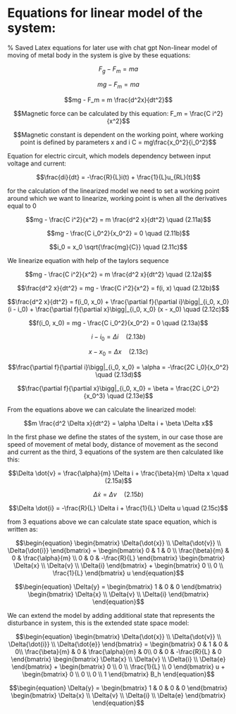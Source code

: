 # Equations for linear model of the system:

% Saved Latex equations for later use with chat gpt
Non-linear model of moving of metal body in the system is give by these equations:
```math
F_g - F_m = ma
```
```math
mg - F_m = ma
```
```math
mg - F_m = m \frac{d^2x}{dt^2}
```
```math
Magnetic force can be calculated by this equation:
F_m = \frac{C i^2}{x^2}
```
```math
Magnetic constant is dependent on the working point, where working point is defined by parameters x and i
C = mg\frac{x_0^2}{i_0^2}
```
Equation for electric circuit, which models dependency between input voltage and current:
```math
\frac{di}{dt} = -\frac{R}{L}i(t) + \frac{1}{L}u_{RL}(t)
```
for the calculation of the linearized model we need to set a working point around which we want to linearize, working point is when all the derivatives equal to 0
```math
mg - \frac{C i^2}{x^2} = m \frac{d^2 x}{dt^2} \quad (2.11a)
```
```math
mg - \frac{C i_0^2}{x_0^2} = 0 \quad (2.11b)
```
```math
i_0 = x_0 \sqrt{\frac{mg}{C}} \quad (2.11c)
```
We linearize equation with help of the taylors sequence
```math
mg - \frac{C i^2}{x^2} = m \frac{d^2 x}{dt^2} \quad (2.12a)
```
```math
\frac{d^2 x}{dt^2} = mg - \frac{C i^2}{x^2} = f(i, x) \quad (2.12b)
```
```math
\frac{d^2 x}{dt^2} = f(i_0, x_0) + \frac{\partial f}{\partial i}\bigg|_{i_0, x_0} (i - i_0) + \frac{\partial f}{\partial x}\bigg|_{i_0, x_0} (x - x_0) \quad (2.12c)
```
```math
f(i_0, x_0) = mg - \frac{C i_0^2}{x_0^2} = 0 \quad (2.13a)
```
```math
i - i_0 = \Delta i \quad (2.13b)
```
```math
x - x_0 = \Delta x \quad (2.13c)
```
```math
\frac{\partial f}{\partial i}\bigg|_{i_0, x_0} = \alpha = -\frac{2C i_0}{x_0^2} \quad (2.13d)
```
```math
\frac{\partial f}{\partial x}\bigg|_{i_0, x_0} = \beta = \frac{2C i_0^2}{x_0^3} \quad (2.13e)
```
From the equations above we can calculate the linearized model:
```math
m \frac{d^2 \Delta x}{dt^2} = \alpha \Delta i + \beta \Delta x
```
In the first phase we define the states of the system, in our case those are speed of movement of metal body, distance of movement as the second and current as the third, 3 equations of the system are then calculated like this:
```math
\Delta \dot{v} = \frac{\alpha}{m} \Delta i + \frac{\beta}{m} \Delta x \quad (2.15a)
```
```math
\Delta \dot{x} = \Delta v \quad (2.15b)
```
```math
\Delta \dot{i} = -\frac{R}{L} \Delta i + \frac{1}{L} \Delta u \quad (2.15c)
```
from 3 equations above we can calculate state space equation, which is written as: 
```math
\begin{equation}
\begin{bmatrix}
\Delta{\dot{x}} \\
\Delta{\dot{v}} \\
\Delta{\dot{i}}
\end{bmatrix} = 
\begin{bmatrix}
0 & 1 & 0 \\
\frac{\beta}{m} & 0 & \frac{\alpha}{m} \\
0 & 0 & -\frac{R}{L}
\end{bmatrix}
\begin{bmatrix}
\Delta{x} \\
\Delta{v} \\
\Delta{i}
\end{bmatrix} + 
\begin{bmatrix}
0 \\
0 \\
\frac{1}{L}
\end{bmatrix} u
\end{equation}
```
```math
\begin{equation}
\Delta{y} =
\begin{bmatrix}
1 & 0 & 0
\end{bmatrix}
\begin{bmatrix}
\Delta{x} \\
\Delta{v} \\
\Delta{i}
\end{bmatrix}
\end{equation}
```
We can extend the model by adding additional state that represents the disturbance in system, this is the extended state space model: 
```math
\begin{equation}
\begin{bmatrix}
\Delta{\dot{x}} \\
\Delta{\dot{v}} \\
\Delta{\dot{i}} \\
\Delta{\dot{e}}
\end{bmatrix} = 
\begin{bmatrix}
0 & 1 & 0 & 0\\
\frac{\beta}{m} & 0 & \frac{\alpha}{m} & 0\\
0 & 0 & -\frac{R}{L} & 0
\end{bmatrix}
\begin{bmatrix}
\Delta{x} \\
\Delta{v} \\
\Delta{i} \\
\Delta{e}
\end{bmatrix} + 
\begin{bmatrix}
0 \\
0 \\
\frac{1}{L} \\
0
\end{bmatrix} u +
\begin{bmatrix}
0 \\
0 \\
0 \\
1
\end{bmatrix} B_h
\end{equation}
```
```math
\begin{equation}
\Delta{y} =
\begin{bmatrix}
1 & 0 & 0 & 0
\end{bmatrix}
\begin{bmatrix}
\Delta{x} \\
\Delta{v} \\
\Delta{i} \\
\Delta{e}
\end{bmatrix}
\end{equation}
```
